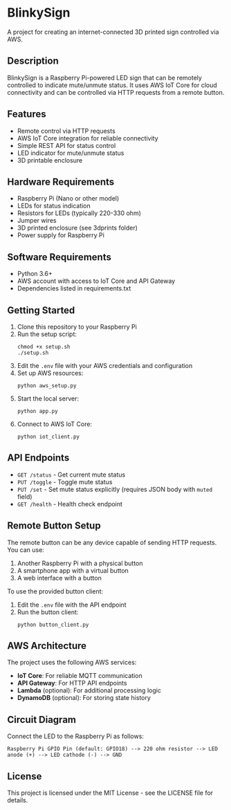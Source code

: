 # BlinkySign

A project for creating an internet-connected 3D printed sign controlled via AWS.

## Description

BlinkySign is a Raspberry Pi-powered LED sign that can be remotely controlled to indicate mute/unmute status. It uses AWS IoT Core for cloud connectivity and can be controlled via HTTP requests from a remote button.

## Features

- Remote control via HTTP requests
- AWS IoT Core integration for reliable connectivity
- Simple REST API for status control
- LED indicator for mute/unmute status
- 3D printable enclosure

## Hardware Requirements

- Raspberry Pi (Nano or other model)
- LEDs for status indication
- Resistors for LEDs (typically 220-330 ohm)
- Jumper wires
- 3D printed enclosure (see 3dprints folder)
- Power supply for Raspberry Pi

## Software Requirements

- Python 3.6+
- AWS account with access to IoT Core and API Gateway
- Dependencies listed in requirements.txt

## Getting Started

1. Clone this repository to your Raspberry Pi
2. Run the setup script:
   ```
   chmod +x setup.sh
   ./setup.sh
   ```
3. Edit the `.env` file with your AWS credentials and configuration
4. Set up AWS resources:
   ```
   python aws_setup.py
   ```
5. Start the local server:
   ```
   python app.py
   ```
6. Connect to AWS IoT Core:
   ```
   python iot_client.py
   ```

## API Endpoints

- `GET /status` - Get current mute status
- `PUT /toggle` - Toggle mute status
- `PUT /set` - Set mute status explicitly (requires JSON body with `muted` field)
- `GET /health` - Health check endpoint

## Remote Button Setup

The remote button can be any device capable of sending HTTP requests. You can use:

1. Another Raspberry Pi with a physical button
2. A smartphone app with a virtual button
3. A web interface with a button

To use the provided button client:

1. Edit the `.env` file with the API endpoint
2. Run the button client:
   ```
   python button_client.py
   ```

## AWS Architecture

The project uses the following AWS services:

- **IoT Core**: For reliable MQTT communication
- **API Gateway**: For HTTP API endpoints
- **Lambda** (optional): For additional processing logic
- **DynamoDB** (optional): For storing state history

## Circuit Diagram

Connect the LED to the Raspberry Pi as follows:

```
Raspberry Pi GPIO Pin (default: GPIO18) --> 220 ohm resistor --> LED anode (+) --> LED cathode (-) --> GND
```

## License

This project is licensed under the MIT License - see the LICENSE file for details.